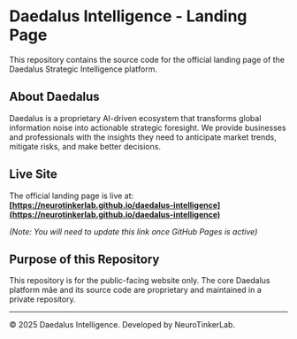 # Daedalus Intelligence - Landing Page

This repository contains the source code for the official landing page of the Daedalus Strategic Intelligence platform.

## About Daedalus

Daedalus is a proprietary AI-driven ecosystem that transforms global information noise into actionable strategic foresight. We provide businesses and professionals with the insights they need to anticipate market trends, mitigate risks, and make better decisions.

## Live Site

The official landing page is live at: **[https://neurotinkerlab.github.io/daedalus-intelligence](https://neurotinkerlab.github.io/daedalus-intelligence)**

*(Note: You will need to update this link once GitHub Pages is active)*

## Purpose of this Repository

This repository is for the public-facing website only. The core Daedalus platform mãe and its source code are proprietary and maintained in a private repository.

---

&copy; 2025 Daedalus Intelligence. Developed by NeuroTinkerLab.